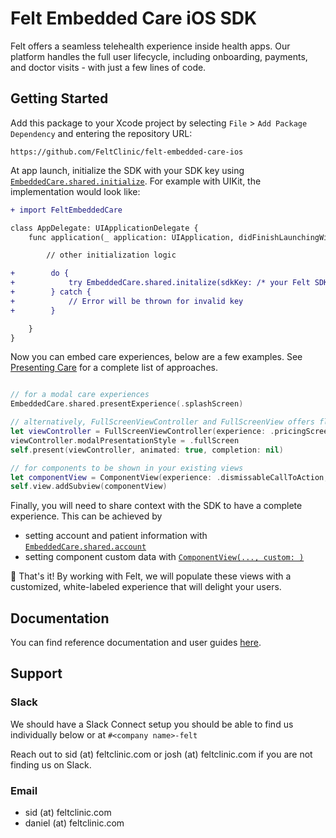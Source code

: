 # Felt Embedded Care iOS SDK
Felt offers a seamless telehealth experience inside health apps. Our platform handles the full user lifecycle, including onboarding, payments, and doctor visits - with just a few lines of code.

## Getting Started

Add this package to your Xcode project by selecting `File` > `Add Package Dependency` and entering the repository URL:

```
https://github.com/FeltClinic/felt-embedded-care-ios
```

At app launch, initialize the SDK with your SDK key using [`EmbeddedCare.shared.initialize`](https://feltclinic.github.io/felt-embedded-care-ios/documentation/feltembeddedcare/embeddedcare/initialize(sdkkey:)). For example with UIKit, the implementation would look like:

```diff
+ import FeltEmbeddedCare

class AppDelegate: UIApplicationDelegate {
    func application(_ application: UIApplication, didFinishLaunchingWithOptions launchOptions: [UIApplication.LaunchOptionsKey: Any]?) -> Bool {

        // other initialization logic

+        do {
+            try EmbeddedCare.shared.initalize(sdkKey: /* your Felt SDK Key */)
+        } catch {
+            // Error will be thrown for invalid key
+        }

    }
}
```

Now you can embed care experiences, below are a few examples. 
See [Presenting Care](https://feltclinic.github.io/felt-embedded-care-ios/documentation/feltembeddedcare/documentation#Component-Experiences) for a complete list of approaches.

```swift

// for a modal care experiences
EmbeddedCare.shared.presentExperience(.splashScreen)

// alternatively, FullScreenViewController and FullScreenView offers flexibility to present the view
let viewController = FullScreenViewController(experience: .pricingScreen)
viewController.modalPresentationStyle = .fullScreen
self.present(viewController, animated: true, completion: nil)

// for components to be shown in your existing views
let componentView = ComponentView(experience: .dismissableCallToAction, metadata: [:])
self.view.addSubview(componentView)

```

Finally, you will need to share context with the SDK to have a complete experience. This can be achieved by

* setting account and patient information with [`EmbeddedCare.shared.account`](https://feltclinic.github.io/felt-embedded-care-ios/documentation/feltembeddedcare/embeddedcare/account) 
* setting component custom data with [`ComponentView(..., custom: )`](https://feltclinic.github.io/felt-embedded-care-ios/documentation/feltembeddedcare/componentview/init(experience:custom:))

🎉 That's it! By working with Felt, we will populate these views with a customized, white-labeled experience that will delight your users.

## Documentation
You can find reference documentation and user guides [here](https://feltclinic.github.io/felt-embedded-care-ios/documentation/feltembeddedcare/documentation).

## Support

### Slack
We should have a Slack Connect setup you should be able to find us individually below or at `#<company name>-felt`

Reach out to sid (at) feltclinic.com or josh (at) feltclinic.com if you are not finding us on Slack.


### Email

* sid (at) feltclinic.com
* daniel (at) feltclinic.com
